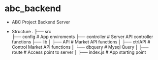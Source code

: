 # abc_backend

* ABC Project Backend Server


* Structure
.
├── src  <br/>
     ├── config           # App enviroments
     ├── controller       # Server API controller functions 
     ├── lib
     │    ├── API         # Market API functions
     │    ├── ctrlAPI     # Control Market API functions
     │    └── dbquery     # Mysql Query 
     │
     ├── route            # Access point to server
     │
     ├── index.js         # App starting point
